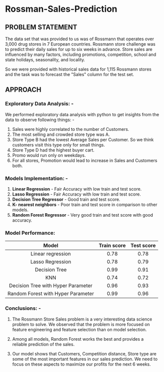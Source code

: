 # Rossman-Sales-Prediction

## PROBLEM STATEMENT

The data set that was provided to us was of Rossmann that operates over
3,000 drug stores in 7 European countries. Rossmann store challenge was to
predict their daily sales for up to six weeks in advance. Store sales are
influenced by many factors, including promotions, competition, school and
state holidays, seasonality, and locality.

So we were provided with historical sales data for 1,115 Rossmann stores and
the task was to forecast the "Sales" column for the test set.

## APPROACH

### Exploratory Data Analysis: -

We performed exploratory data analysis with python to get insights from the data to
observe following things: -

  1. Sales were highly correlated to the number of Customers.
  2. The most selling and crowded store type was A.
  3. Store Type B had the lowest Average Sales per Customer. So we think
  customers visit this type only for small things.
  4. Store Type D had the highest buyer cart.
  5. Promo would run only on weekdays.
  6. For all stores, Promotion would lead to increase in Sales and Customers
  both.

### Models Implementation: -
  1. **Linear Regression** - Fair Accuracy with low train and test score.
  2. **Lasso Regression** - Fair Accuracy with low train and test score.
  3. **Decision Tree Regressor** - Good train and test score.
  4. **K- nearest neighbors** - Poor train and test score in comparison to other models.
  5. **Random Forest Regressor** - Very good train and test score with good accuracy.
  
### Model Performance:

| **Model** | **Train score** | **Test score**|
|      :---:      |     :---:      |     :---:     |
| Linear regression   | 0.78     | 0.78    |
| Lasso Regression     | 0.78       | 0.79      |
| Decision Tree     | 0.99       | 0.91      |
| KNN     | 0.74       | 0.72     |
| Decision Tree with Hyper Parameter     | 0.96    | 0.93    |
| Random Forest with Hyper Parameter     | 0.99   | 0.96    |

### Conclusions: -

  1. The Rossmann Store Sales problem is a very interesting data science problem to solve. We observed that the problem is more focused on feature engineering and feature selection than on model selection.
  
  2. Among all models, Random Forest works the best and provides a reliable prediction of the sales.
  
  3. Our model shows that Customers, Competition distance, Store type are some of the most important features in our sales prediction. We need to focus on these aspects to maximize our profits for the next 6 weeks.
